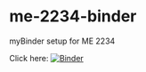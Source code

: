 # me-2234-binder
myBinder setup for ME 2234

Click here: [![Binder](http://mybinder.org/badge.svg)](http://mybinder.org:/repo/bryanwweber/me-2234-binder)

